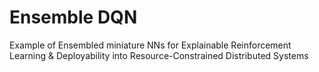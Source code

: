 # Ensemble DQN
Example of Ensembled miniature NNs for Explainable Reinforcement Learning & Deployability into Resource-Constrained Distributed Systems 
